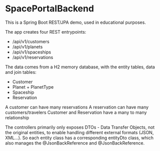 # SpacePortalBackend
This is a Spring Boot REST/JPA demo, used in educational purposes.

The app creates four REST entrypoints:
- /api/v1/customers
- /api/v1/planets
- /api/v1/spaceships
- /api/v1/reservations

The data comes from a H2 memory database, with the entity tables, data and join tables:
- Customer
- Planet + PlanetType
- Spaceship
- Reservation

A customer can have many reservations
A reservation can have many customers/travelers
Customer and Reservation have a many to many relationship

The controllers primarily only exposes DTOs - Data Transfer Objects, not the original entities, to enable handling different external formats (JSON, XML...).
So each entity class has a corresponding entityDto class, which also manages the @JsonBackReference and @JsonBackReference.
